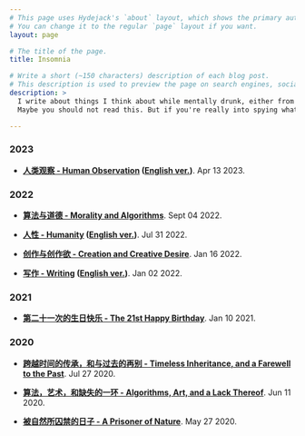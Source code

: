 ```yaml
---
# This page uses Hydejack's `about` layout, which shows the primary author's picture and about text at the top.
# You can change it to the regular `page` layout if you want.
layout: page

# The title of the page.
title: Insomnia

# Write a short (~150 characters) description of each blog post.
# This description is used to preview the page on search engines, social media, etc.
description: >
  I write about things I think about while mentally drunk, either from alcohol, extreme boredom, or insomnia, or most of the times, all of them.
  Maybe you should not read this. But if you're really into spying what I am thinking, make yourself at home.

---
```


### 2023

- **[人类观察 - Human Observation](/blog/2023-04-12.md) ([English ver.](/blog/2023-04-12-eng.md))**. Apr 13 2023.

### 2022

- **[算法与道德 - Morality and Algorithms](/blog/2022-09-04.md)**. Sept 04 2022.

- **[人性 - Humanity](/blog/2022-07-31.md) ([English ver.](/blog/2022-07-31-eng.md))**. Jul 31 2022.

- **[创作与创作欲 - Creation and Creative Desire](/blog/2022-01-16.md)**. Jan 16 2022.

- **[写作 - Writing](/blog/2022-01-02.md) ([English ver.](/blog/2022-01-02-eng.md))**. Jan 02 2022.

### 2021

- **[第二十一次的生日快乐 - The 21st Happy Birthday](/blog/2021-01-10.md)**. Jan 10 2021.

### 2020

- **[跨越时间的传承，和与过去的再别 - Timeless Inheritance, and a Farewell to the Past](/blog/2020-07-27.md)**. Jul 27 2020.

- **[算法，艺术，和缺失的一环 - Algorithms, Art, and a Lack Thereof](/blog/2020-06-11.md)**. Jun 11 2020.

- **[被自然所囚禁的日子 - A Prisoner of Nature](/blog/2020-05-27.md)**. May 27 2020.
